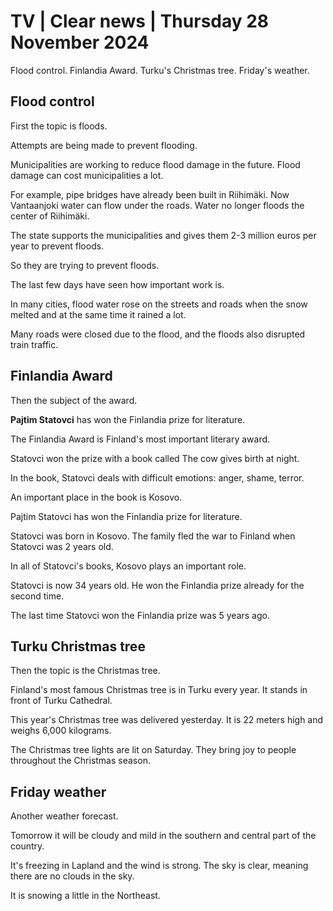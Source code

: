 # TV \| Clear news \| Thursday 28 November 2024

Flood control. Finlandia Award. Turku's Christmas tree. Friday's weather.

## Flood control

First the topic is floods.

Attempts are being made to prevent flooding.

Municipalities are working to reduce flood damage in the future. Flood damage can cost municipalities a lot.

For example, pipe bridges have already been built in Riihimäki. Now Vantaanjoki water can flow under the roads. Water no longer floods the center of Riihimäki.

The state supports the municipalities and gives them 2-3 million euros per year to prevent floods.

So they are trying to prevent floods.

The last few days have seen how important work is.

In many cities, flood water rose on the streets and roads when the snow melted and at the same time it rained a lot.

Many roads were closed due to the flood, and the floods also disrupted train traffic.

## Finlandia Award

Then the subject of the award.

**Pajtim Statovci** has won the Finlandia prize for literature.

The Finlandia Award is Finland's most important literary award.

Statovci won the prize with a book called The cow gives birth at night.

In the book, Statovci deals with difficult emotions: anger, shame, terror.

An important place in the book is Kosovo.

Pajtim Statovci has won the Finlandia prize for literature.

Statovci was born in Kosovo. The family fled the war to Finland when Statovci was 2 years old.

In all of Statovci's books, Kosovo plays an important role.

Statovci is now 34 years old. He won the Finlandia prize already for the second time.

The last time Statovci won the Finlandia prize was 5 years ago.

## Turku Christmas tree

Then the topic is the Christmas tree.

Finland's most famous Christmas tree is in Turku every year. It stands in front of Turku Cathedral.

This year's Christmas tree was delivered yesterday. It is 22 meters high and weighs 6,000 kilograms.

The Christmas tree lights are lit on Saturday. They bring joy to people throughout the Christmas season.

## Friday weather

Another weather forecast.

Tomorrow it will be cloudy and mild in the southern and central part of the country.

It's freezing in Lapland and the wind is strong. The sky is clear, meaning there are no clouds in the sky.

It is snowing a little in the Northeast.
